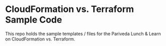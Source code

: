 # CloudFormation vs. Terraform Sample Code

This repo holds the sample templates / files for the Pariveda Lunch & Learn on
CloudFormation vs. Terraform.
